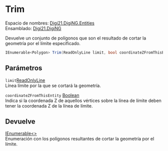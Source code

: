 # Trim

Espacio de nombres: [Digi21.DigiNG.Entities](https://app.gitbook.com/@digi21/s/ayuda-de-digi21/~/drafts/-MXR80mySoUUhqygVNjW/digi3d-net/programacion/.net/referencia/digi21.diging/digi21.diging.entities)   
Ensamblado: [Digi21.DigiNG](https://app.gitbook.com/@digi21/s/ayuda-de-digi21/~/drafts/-MXR80mySoUUhqygVNjW/digi3d-net/programacion/.net/referencia/digi21.diging)​‌

Devuelve un conjunto de polígonos que son el resultado de cortar la geometría por el límite especificado.

```csharp
IEnumerable<Polygon> Trim(ReadOnlyLine limit, bool coordinateZFromThisEntity);‌
```

## Parámetros

`limit`[ReadOnlyLine](../../readonlyline.md)  
Línea límite por la que se cortará la geometría.

`coordinateZFromThisEntity` [Boolean](https://docs.microsoft.com/en-us/dotnet/api/system.boolean?view=net-5.0)  
Indica si la coordenada Z de aquellos vértices sobre la línea de límite deben tener la coordenada Z de la línea de límite.

## Devuelve

[IEnumerable&lt;&gt;](https://docs.microsoft.com/en-us/dotnet/api/system.collections.generic.ienumerable-1?view=net-5.0)  
Enumeración con los polígonos resultantes de cortar la geometría por el límite.



